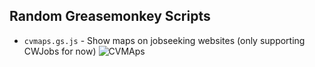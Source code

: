 ## Random Greasemonkey Scripts
* `cvmaps.gs.js` - Show maps on jobseeking websites (only supporting CWJobs for now)
![CVMAps](/cvmaps1,png?raw=true "CVMaps")